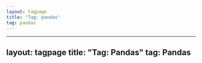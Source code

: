 ```yaml
---
layout: tagpage
title: "Tag: pandas"
tag: pandas
---
```

---
layout: tagpage
title: "Tag: Pandas"
tag: Pandas
---
